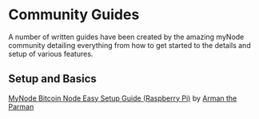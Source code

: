 # Community Guides
A number of written guides have been created by the amazing myNode community detailing everything from how to get started to the details and setup of various features.

## Setup and Basics
<a href="https://armantheparman.com/mynode-bitcoin-node-easy-setup-guide-raspberry-pi/" target="_blank">MyNode Bitcoin Node Easy Setup Guide (Raspberry Pi)</a> by <a href="https://twitter.com/parman_the" target="_blank">Arman the Parman</a>
